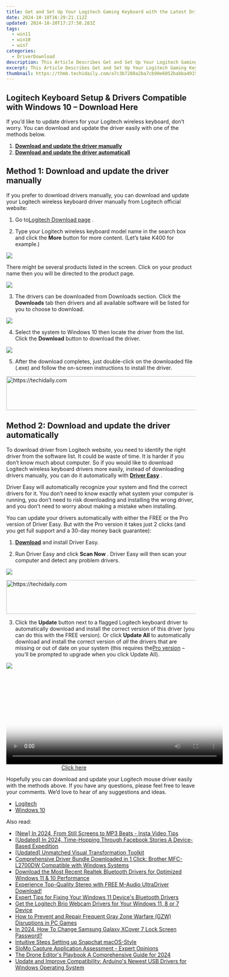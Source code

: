 ```yaml
---
title: Get and Set Up Your Logitech Gaming Keyboard with the Latest Drivers
date: 2024-10-18T16:29:21.112Z
updated: 2024-10-20T17:27:50.283Z
tags:
  - win11
  - win10
  - win7
categories:
  - DriverDownload
description: This Article Describes Get and Set Up Your Logitech Gaming Keyboard with the Latest Drivers
excerpt: This Article Describes Get and Set Up Your Logitech Gaming Keyboard with the Latest Drivers
thumbnail: https://thmb.techidaily.com/a7c3b7288a2ba7cb90e6052babba4915f51445892d0c27222e3c559cd653e7a3.png
---
```


## Logitech Keyboard Setup & Drivers Compatible with Windows 10 – Download Here

If you’d like to update drivers for your Logitech wireless keyboard, don’t worry. You can download and update the driver easily with one of the methods below.

1. [**Download and update the driver manually**](https://tools.techidaily.com/drivereasy/download/)
2. [**Download and update the driver automaticall**](https://tools.techidaily.com/drivereasy/download/)

## Method 1: Download and update the driver manually

 If you prefer to download drivers manually, you can download and update your Logitech wireless keyboard driver manually from Logitech official website:

 1) Go to[Logitech Download page](http://support.logitech.com/en%5Fus/downloads)  .  
  
 2) Type your Logitech wireless keyboard model name in the search box and click the **More**  button for more content. (Let’s take K400 for example.)

![](https://images.drivereasy.com/wp-content/uploads/2016/06/img_576b654c97639.png)

There might be several products listed in the screen. Click on your product name then you will be directed to the product page.  
  
![](https://images.drivereasy.com/wp-content/uploads/2016/06/img_576b7d71525fc.png)

 3) The drivers can be downloaded from Downloads section. Click the **Downloads**  tab then drivers and all available software will be listed for you to choose to download.

![](https://images.drivereasy.com/wp-content/uploads/2016/06/img_576b7de28fba2.png)

 4) Select the system to Windows 10 then locate the driver from the list. Click the **Download** button to download the driver.

![](https://images.drivereasy.com/wp-content/uploads/2016/06/img_576b7e2cb92c8.png)
  

 5) After the download completes, just double-click on the downloaded file (.exe) and follow the on-screen instructions to install the driver.  

<!-- affiliate ads begin -->
<a href="https://unicoeye.pxf.io/c/5597632/2148773/18498" target="_top" id="2148773">
  <img src="//a.impactradius-go.com/display-ad/18498-2148773" border="0" alt="https://techidaily.com" width="728" height="90"/>
</a>
<img height="0" width="0" src="https://unicoeye.pxf.io/i/5597632/2148773/18498" style="position:absolute;visibility:hidden;" border="0" />
<!-- affiliate ads end -->

## Method 2: Download and update the driver automatically

 To download driver from Logitech website, you need to identify the right driver from the software list. It could be waste of time. It is harder if you don’t know much about computer. So if you would like to download Logitech wireless keyboard drivers more easily, instead of downloading drivers manually, you can do it automatically with **[Driver Easy](https://tools.techidaily.com/drivereasy/download/)**  .  

 Driver Easy will automatically recognize your system and find the correct drivers for it. You don’t need to know exactly what system your computer is running, you don’t need to risk downloading and installing the wrong driver, and you don’t need to worry about making a mistake when installing.

 You can update your drivers automatically with either the FREE or the Pro version of Driver Easy. But with the Pro version it takes just 2 clicks (and you get full support and a 30-day money back guarantee):

 1) **[Download](https://tools.techidaily.com/drivereasy/download/)**   and install Driver Easy.

 2) Run Driver Easy and click **Scan Now** . Driver Easy will then scan your computer and detect any problem drivers.

![](https://images.drivereasy.com/wp-content/uploads/2018/05/img_5ae9255393f15.png)

<!-- affiliate ads begin -->
<a href="https://appsumo.8odi.net/c/5597632/2094482/7443" target="_top" id="2094482">
  <img src="//a.impactradius-go.com/display-ad/7443-2094482" border="0" alt="https://techidaily.com" width="728" height="90"/>
</a>
<img height="0" width="0" src="https://appsumo.8odi.net/i/5597632/2094482/7443" style="position:absolute;visibility:hidden;" border="0" />
<!-- affiliate ads end -->

 3) Click the **Update** button next to a flagged Logitech keyboard driver to automatically download and install the correct version of this driver (you can do this with the FREE version). Or click **Update All**  to automatically download and install the correct version of _all_   the drivers that are missing or out of date on your system (this requires the[Pro version](https://tools.techidaily.com/drivereasy/download/) – you’ll be prompted to upgrade when you click Update All).

![](https://images.drivereasy.com/wp-content/uploads/2018/05/img_5ae9256f2e99f.jpg)

<!-- affiliate ads begin -->
<span id="1982461">
					<video width="576" height="240" style="cursor:pointer"
           poster="//a.impactradius-go.com/display-clicktoplayimage/1982461.png"
           onclick="if(!this.playClicked){this.play();this.setAttribute('controls',true);this.playClicked=true;}">
	   <source src="//a.impactradius-go.com/display-ad/22993-1982461">
	   <img src="//a.impactradius-go.com/display-clicktoplayimage/1982461.png" style="border: none; height: 100%; width: 100%; object-fit: contain">
	</video>
	<div style="width:360px;text-align:center"><a href="javascript:window.open(decodeURIComponent('https%3A%2F%2Fhomestyler.sjv.io%2Fc%2F5597632%2F1982461%2F22993'), '_blank');void(0);">Click here</a></div>
</span>
<img height="0" width="0" src="https://imp.pxf.io/i/5597632/1982461/22993" style="position:absolute;visibility:hidden;" border="0" />
<!-- affiliate ads end -->

 Hopefully you can download and update your Logitech mouse driver easily with the methods above. If you have any questions, please feel free to leave your comments. We’d love to hear of any suggestions and ideas.

* [Logitech](https://tools.techidaily.com/drivereasy/download/)
* [Windows 10](https://tools.techidaily.com/drivereasy/download/)

<ins class="adsbygoogle"
     style="display:block"
     data-ad-format="autorelaxed"
     data-ad-client="ca-pub-7571918770474297"
     data-ad-slot="1223367746"></ins>

<ins class="adsbygoogle"
     style="display:block"
     data-ad-client="ca-pub-7571918770474297"
     data-ad-slot="8358498916"
     data-ad-format="auto"
     data-full-width-responsive="true"></ins>

<span class="atpl-alsoreadstyle">Also read:</span>
<div><ul>
<li><a href="https://instagram-videos.techidaily.com/new-in-2024-from-still-screens-to-mp3-beats-insta-video-tips/"><u>[New] In 2024, From Still Screens to MP3 Beats - Insta Video Tips</u></a></li>
<li><a href="https://facebook-video-recording.techidaily.com/updated-in-2024-time-hopping-through-facebook-stories-a-device-based-expedition/"><u>[Updated] In 2024, Time-Hopping Through Facebook Stories A Device-Based Expedition</u></a></li>
<li><a href="https://some-guidance.techidaily.com/updated-unmatched-visual-transformation-toolkit/"><u>[Updated] Unmatched Visual Transformation Toolkit</u></a></li>
<li><a href="https://win-amazing.techidaily.com/comprehensive-driver-bundle-downloaded-in-1-click-brother-mfc-l2700dw-compatible-with-windows-systems/"><u>Comprehensive Driver Bundle Downloaded in 1 Click: Brother MFC-L2700DW Compatible with Windows Systems</u></a></li>
<li><a href="https://win-amazing.techidaily.com/download-the-most-recent-realtek-bluetooth-drivers-for-optimized-windows-11-and-10-performance/"><u>Download the Most Recent Realtek Bluetooth Drivers for Optimized Windows 11 & 10 Performance</u></a></li>
<li><a href="https://win-amazing.techidaily.com/experience-top-quality-stereo-with-free-m-audio-ultradriver-download/"><u>Experience Top-Quality Stereo with FREE M-Audio UltraDriver Download!</u></a></li>
<li><a href="https://win-amazing.techidaily.com/expert-tips-for-fixing-your-windows-11-devices-bluetooth-drivers/"><u>Expert Tips for Fixing Your Windows 11 Device's Bluetooth Drivers</u></a></li>
<li><a href="https://win-amazing.techidaily.com/get-the-logitech-brio-webcam-drivers-for-your-windows-11-8-or-7-device/"><u>Get the Logitech Brio Webcam Drivers for Your Windows 11, 8 or 7 Device</u></a></li>
<li><a href="https://win-answers.techidaily.com/how-to-prevent-and-repair-frequent-gray-zone-warfare-gzw-disruptions-in-pc-games/"><u>How to Prevent and Repair Frequent Gray Zone Warfare (GZW) Disruptions in PC Games</u></a></li>
<li><a href="https://android-unlock.techidaily.com/in-2024-how-to-change-samsung-galaxy-xcover-7-lock-screen-password-by-drfone-android/"><u>In 2024, How To Change Samsung Galaxy XCover 7 Lock Screen Password?</u></a></li>
<li><a href="https://tiktok-videos.techidaily.com/intuitive-steps-setting-up-snapchat-macos-style/"><u>Intuitive Steps Setting up Snapchat macOS-Style</u></a></li>
<li><a href="https://article-posts.techidaily.com/slomo-capture-application-assessment-expert-opinions/"><u>SloMo Capture Application Assessment - Expert Opinions</u></a></li>
<li><a href="https://fox-helps.techidaily.com/the-drone-editors-playbook-a-comprehensive-guide-for-2024/"><u>The Drone Editor's Playbook A Comprehensive Guide for 2024</u></a></li>
<li><a href="https://win-amazing.techidaily.com/update-and-improve-compatibility-arduinos-newest-usb-drivers-for-windows-operating-system/"><u>Update and Improve Compatibility: Arduino's Newest USB Drivers for Windows Operating System</u></a></li>
</ul></div>

